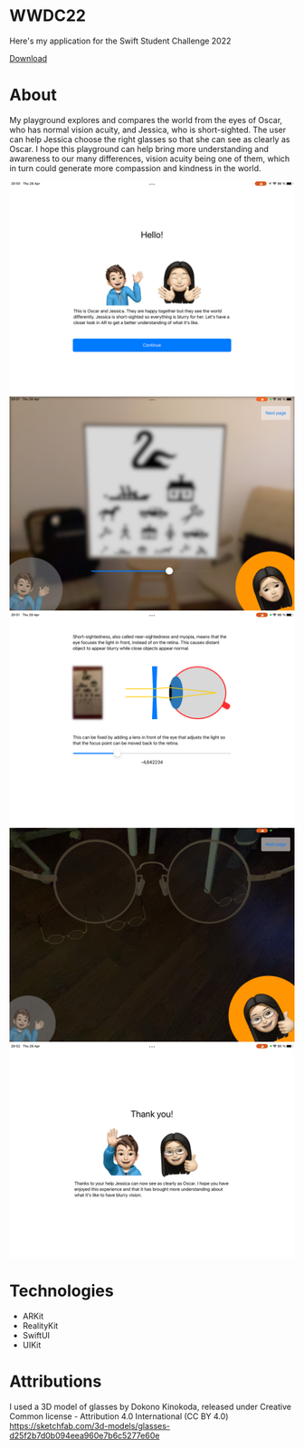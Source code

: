 # WWDC22

Here's my application for the Swift Student Challenge 2022

[Download](PlaygroundAppAR.swiftpm.zip)

# About

My playground explores and compares the world from the eyes of Oscar, who has normal vision acuity, and Jessica, who is short-sighted. The user can help Jessica choose the right glasses so that she can see as clearly as Oscar. I hope this playground can help bring more understanding and awareness to our many differences, vision acuity being one of them, which in turn could generate more compassion and kindness in the world.

![](GitHub/img1.PNG)
![](GitHub/img2.jpg)
![](GitHub/img3.PNG)
![](GitHub/img4.jpg)
![](GitHub/img5.PNG)

# Technologies

* ARKit
* RealityKit
* SwiftUI
* UIKit

# Attributions

I used a 3D model of glasses by Dokono Kinokoda, released under Creative Common license - Attribution 4.0 International (CC BY 4.0) https://sketchfab.com/3d-models/glasses-d25f2b7d0b094eea960e7b6c5277e60e